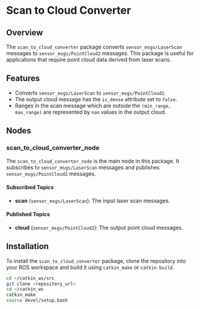 # Scan to Cloud Converter

## Overview

The `scan_to_cloud_converter` package converts `sensor_msgs/LaserScan` messages to `sensor_msgs/PointCloud2` messages. This package is useful for applications that require point cloud data derived from laser scans.

## Features

- Converts `sensor_msgs/LaserScan` to `sensor_msgs/PointCloud2`.
- The output cloud message has the `is_dense` attribute set to `false`.
- Ranges in the scan message which are outside the `(min_range, max_range)` are represented by `nan` values in the output cloud.

## Nodes

### scan_to_cloud_converter_node

The `scan_to_cloud_converter_node` is the main node in this package. It subscribes to `sensor_msgs/LaserScan` messages and publishes `sensor_msgs/PointCloud2` messages.

#### Subscribed Topics

- **scan** (`sensor_msgs/LaserScan`): The input laser scan messages.

#### Published Topics

- **cloud** (`sensor_msgs/PointCloud2`): The output point cloud messages.

## Installation

To install the `scan_to_cloud_converter` package, clone the repository into your ROS workspace and build it using `catkin_make` or `catkin build`.

```sh
cd ~/catkin_ws/src
git clone <repository_url>
cd ~/catkin_ws
catkin_make
source devel/setup.bash

